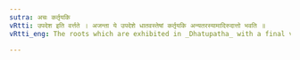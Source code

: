 ```yaml
---
sutra: अचः कर्तृयकि
vRtti: उपदेश इति वर्त्तते । अजन्ता ये उपदेशे धातवस्तेषां कर्तृयकि अन्यतरस्यामादिरुदात्तो भवति ॥
vRtti_eng: The roots which are exhibited in _Dhatupatha_ with a final vowel, may optionally have the acute on the first syllable, before the affixes of the Passive (यक्), when the sense of the verb is Reflexive.

---
```

